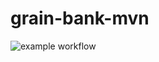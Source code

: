 # grain-bank-mvn
![example workflow](https://github.com/GuterKomputer/grain-bank-mvn/actions/workflows/ci.yml/badge.svg)
